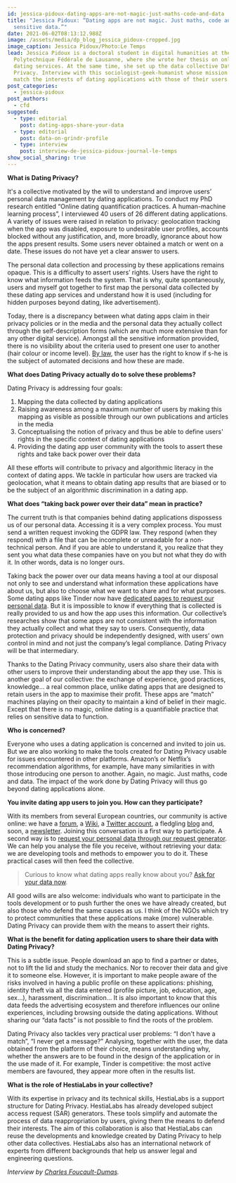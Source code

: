```yaml
---
id: jessica-pidoux-dating-apps-are-not-magic-just-maths-code-and-data
title: "Jessica Pidoux: “Dating apps are not magic. Just maths, code and
  sensitive data.”"
date: 2021-06-02T08:13:12.988Z
image: /assets/media/dp_blog_jessica_pidoux-cropped.jpg
image_caption: Jessica Pidoux/Photo:Le Temps
lead: Jessica Pidoux is a doctoral student in digital humanities at the École
  Polytechnique Fédérale de Lausanne, where she wrote her thesis on online
  dating services. At the same time, she set up the data collective Dating
  Privacy. Interview with this sociologist-geek-humanist whose mission is to
  match the interests of dating applications with those of their users.
post_categories:
  - jessica-pidoux
post_authors:
  - cfd
suggested:
  - type: editorial
    post: dating-apps-share-your-data
  - type: editorial
    post: data-on-grindr-profile
  - type: interview
    post: interview-de-jessica-pidoux-journal-le-temps
show_social_sharing: true
---
```

**What is Dating Privacy?**

It's a collective motivated by the will to understand and improve users’ personal data management by dating applications. To conduct my PhD research entitled “Online dating quantification practices. A human-machine learning process”, I interviewed 40 users of 26 different dating applications. A variety of issues were raised in relation to privacy: geolocation tracking when the app was disabled, exposure to undesirable user profiles, accounts blocked without any justification, and, more broadly, ignorance about how the apps present results. Some users never obtained a match or went on a date. These issues do not have yet a clear answer to users.

The personal data collection and processing by these applications remains opaque. This is a difficulty to assert users’ rights. Users have the right to know what information feeds the system. That is why, quite spontaneously, users and myself got together to first map the personal data collected by these dating app services and understand how it is used (including for hidden purposes beyond dating, like advertisement).

Today, there is a discrepancy between what dating apps claim in their privacy policies or in the media and the personal data they actually collect through the self-description forms (which are much more extensive than for any other digital service). Amongst all the sensitive information provided, there is no visibility about the criteria used to present one user to another (hair colour or income level). [By law](https://gdpr-info.eu/recitals/no-71/), the user has the right to know if s-he is the subject of automated decisions and how these are made.

**What does Dating Privacy actually do to solve these problems?**

Dating Privacy is addressing four goals:

1. Mapping the data collected by dating applications
2. Raising awareness among a maximum number of users by making this mapping as visible as possible through our own publications and articles in the media
3. Conceptualising the notion of privacy and thus be able to define users' rights in the specific context of dating applications
4. Providing the dating app user community with the tools to assert these rights and take back power over their data

All these efforts will contribute to privacy and algorithmic literacy in the context of dating apps. We tackle in particular how users are tracked via geolocation, what it means to obtain dating app results that are biased or to be the subject of an algorithmic discrimination in a dating app.

**What does “taking back power over their data” mean in practice?**

The current truth is that companies behind dating applications dispossess us of our personal data. Accessing it is a very complex process. You must send a written request invoking the GDPR law. They respond (when they respond) with a file that can be incomplete or unreadable for a non-technical person. And if you are able to understand it, you realize that they sent you what data these companies have on you but not what they do with it. In other words, data is no longer ours.

Taking back the power over our data means having a tool at our disposal not only to see and understand what information these applications have about us, but also to choose what we want to share and for what purposes. Some dating apps like Tinder now have [dedicated pages to request our personal data](https://www.help.tinder.com/hc/en-us/articles/115005626726-How-do-I-request-a-copy-of-my-personal-data-). But it is impossible to know if everything that is collected is really provided to us and how the app uses this information. Our collective’s researches show that some apps are not consistent with the information they actually collect and what they say to users. Consequently, data protection and privacy should be independently designed, with users’ own control in mind and not just the company’s legal compliance. Dating Privacy will be that intermediary.

Thanks to the Dating Privacy community, users also share their data with other users to improve their understanding about the app they use. This is another goal of our collective: the exchange of experience, good practices, knowledge... a real common place, unlike dating apps that are designed to retain users in the app to maximise their profit. These apps are “match” machines playing on their opacity to maintain a kind of belief in their magic. Except that there is no magic, online dating is a quantifiable practice that relies on sensitive data to function. 

**Who is concerned?**

Everyone who uses a dating application is concerned and invited to join us. But we are also working to make the tools created for Dating Privacy usable for issues encountered in other platforms. Amazon’s or Netflix’s recommendation algorithms, for example, have many similarities in with those introducing one person to another. Again, no magic. Just maths, code and data. The impact of the work done by Dating Privacy will thus go beyond dating applications alone.

**You invite dating app users to join you. How can they participate?**

With its members from several European countries, our community is active online: we have a [forum](https://forum.personaldata.io/t/investigation-into-tinder/265/7), a [Wiki](https://wiki.personaldata.io/wiki/Project:Dating_Privacy), a [Twitter account](https://twitter.com/datingprivacy), a fledgling [blog](/en/blog/) and, soon, a [newsletter](https://framaforms.org/dating-privacy-1613154652). Joining this conversation is a first way to participate. A second way is to [request your personal data through our request generator](/en/act/sar/). We can help you analyse the file you receive, without retrieving your data: we are developing tools and methods to empower you to do it. These practical cases will then feed the collective.

> Curious to know what dating apps really know about you? [Ask for your data now](/en/act/sar/).

All good wills are also welcome: individuals who want to participate in the tools development or to push further the ones we have already created, but also those who defend the same causes as us. I think of the NGOs which try to protect communities that these applications make (more) vulnerable. Dating Privacy can provide them with the means to assert their rights.

**What is the benefit for dating application users to share their data with Dating Privacy?** 

This is a subtle issue. People download an app to find a partner or dates, not to lift the lid and study the mechanics. Nor to recover their data and give it to someone else. However, it is important to make people aware of the risks involved in having a public profile on these applications: phishing, identity theft via all the data entered (profile picture, job, education, age, sex...), harassment, discrimination... It is also important to know that this data feeds the advertising ecosystem and therefore influences our online experiences, including browsing outside the dating applications. Without sharing our “data facts” is not possible to find the roots of the problem. 

Dating Privacy also tackles very practical user problems: “I don't have a match”, “I never get a message?” Analysing, together with the user, the data obtained from the platform of their choice, means understanding why, whether the answers are to be found in the design of the application or in the use made of it. For example, Tinder is competitive: the most active members are favoured, they appear more often in the results list.

**What is the role of HestiaLabs in your collective?**

With its expertise in privacy and its technical skills, HestiaLabs is a support structure for Dating Privacy. HestiaLabs has already developed subject access request (SAR) generators. These tools simplify and automate the process of data reappropriation by users, giving them the means to defend their interests. The aim of this collaboration is also that HestiaLabs can reuse the developments and knowledge created by Dating Privacy to help other data collectives. HestiaLabs also has an international network of experts from different backgrounds that help us answer legal and engineering questions.

*Interview by [Charles Foucault-Dumas](/en/blog/author/cfd/).*